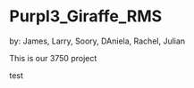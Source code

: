# Purpl3_Giraffe_RMS

by: James, Larry, Soory, DAniela, Rachel, Julian

This is our 3750 project

test
